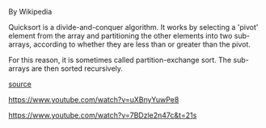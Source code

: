 By Wikipedia

Quicksort is a divide-and-conquer algorithm. It works by selecting a 'pivot' element from the array and partitioning the other elements into two sub-arrays, according to whether they are less than or greater than the pivot.

For this reason, it is sometimes called partition-exchange sort. The sub-arrays are then sorted recursively.

[source](https://en.wikipedia.org/wiki/Quicksort)

https://www.youtube.com/watch?v=uXBnyYuwPe8

https://www.youtube.com/watch?v=7BDzle2n47c&t=21s